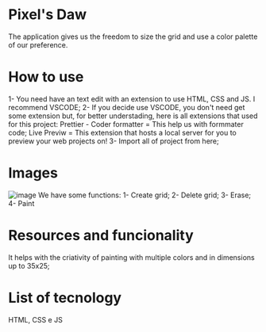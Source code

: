 # Pixel's Daw
The application gives us the freedom to size the grid and use a color palette of our preference.

# How to use
1- You need have an text edit with an extension to use HTML, CSS and JS. I recommend VSCODE;
2- If you decide use VSCODE, you don't need get some extension but, for better understading, here is all extensions that used for this project:
  Prettier - Coder formatter = This help us with formmater code;
  Live Previw = This extension that hosts a local server for you to preview your web projects on!
3- Import all of project from here;

# Images
![image](https://github.com/PabloZalem/Pixel-s-draw/assets/69645032/0985b875-0d3f-4302-bf35-b2e83083deef)
We have some functions:
1- Create grid;
2- Delete grid;
3- Erase;
4- Paint

# Resources and funcionality
  It helps with the criativity of painting with multiple colors and in dimensions up to 35x25;

# List of tecnology
HTML, CSS e JS

#
  
  
